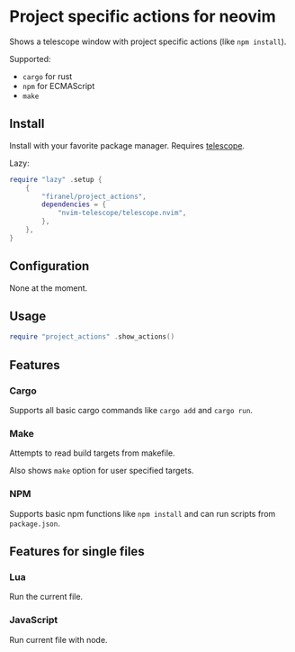 # Project specific actions for neovim

Shows a telescope window with project specific actions (like `npm install`).

Supported:
- `cargo` for rust
- `npm` for ECMAScript
- `make`

## Install

Install with your favorite package manager.
Requires [telescope](https://github.com/nvim-telescope/telescope.nvim).

Lazy:
```lua
require "lazy" .setup {
    {
        "firanel/project_actions",
        dependencies = {
            "nvim-telescope/telescope.nvim",
        },
    },
}
```

## Configuration

None at the moment.

## Usage

```lua
require "project_actions" .show_actions()
```

## Features

### Cargo

Supports all basic cargo commands like `cargo add` and `cargo run`.

### Make

Attempts to read build targets from makefile.

Also shows `make` option for user specified targets.

### NPM

Supports basic npm functions like `npm install`
and can run scripts from `package.json`.

## Features for single files

### Lua

Run the current file.

### JavaScript

Run current file with node.

